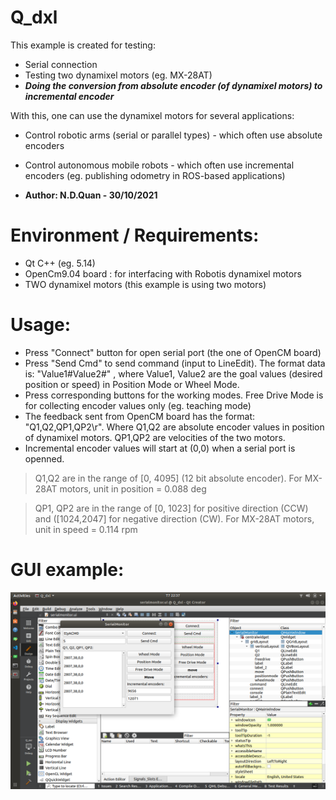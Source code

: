 # Q_dxl

This example is created for testing:
-  Serial connection
-  Testing two dynamixel motors (eg. MX-28AT)
-  ***Doing the conversion from absolute encoder (of dynamixel motors) to incremental encoder***

With this, one can use the dynamixel motors for several applications:
-  Control robotic arms (serial or parallel types) - which often use absolute encoders
-  Control autonomous mobile robots - which often use incremental encoders
   (eg. publishing odometry in ROS-based applications)

- **Author: N.D.Quan - 30/10/2021**

# Environment / Requirements:
- Qt C++ (eg. 5.14)
- OpenCm9.04 board : for interfacing with Robotis dynamixel motors
- TWO dynamixel motors (this example is using two motors)

# Usage:
- Press "Connect" button for open serial port (the one of OpenCM board)
- Press "Send Cmd" to send command (input to LineEdit). The format data is: "Value1#Value2#" , where Value1, Value2 are the goal values (desired position or speed) in Position Mode or Wheel Mode.
- Press corresponding buttons for the working modes. Free Drive Mode is for collecting encoder values only (eg. teaching mode)
- The feedback sent from OpenCM board has the format: "Q1,Q2,QP1,QP2\r". Where Q1,Q2 are absolute encoder values in position of dynamixel motors. QP1,QP2 are velocities of the two motors.
- Incremental encoder values will start at (0,0) when a serial port is openned. 

> Q1,Q2 are in the range of [0, 4095] (12 bit absolute encoder). For MX-28AT motors, unit in position = 0.088 deg

> QP1, QP2 are in the range of [0, 1023] for positive direction (CCW) and ([1024,2047] for negative direction (CW). For MX-28AT motors, unit in speed = 0.114 rpm

# GUI example:
<p align="center">
  <img src="https://github.com/ibov/Q_dxl/blob/main/SerialMonitor_2021-10-30.png" width="700" title="hover text">
</p> 
